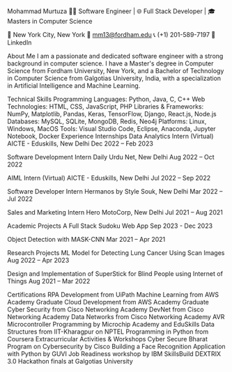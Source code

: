 Mohammad Murtuza
👨‍💻 Software Engineer | 🌐 Full Stack Developer | 🎓 Masters in Computer Science

📍 New York City, New York
📧 mm13@fordham.edu
📞 (+1) 201-589-7197
💼 LinkedIn

About Me
I am a passionate and dedicated software engineer with a strong background in computer science. I have a Master's degree in Computer Science from Fordham University, New York, and a Bachelor of Technology in Computer Science from Galgotias University, India, with a specialization in Artificial Intelligence and Machine Learning.

Technical Skills
Programming Languages: Python, Java, C, C++
Web Technologies: HTML, CSS, JavaScript, PHP
Libraries & Frameworks: NumPy, Matplotlib, Pandas, Keras, TensorFlow, Django, React.js, Node.js
Databases: MySQL, SQLite, MongoDB, Redis, Neo4j
Platforms: Linux, Windows, MacOS
Tools: Visual Studio Code, Eclipse, Anaconda, Jupyter Notebook, Docker
Experience
Internships
Data Analytics Intern (Virtual)
AICTE - Eduskills, New Delhi
Dec 2022 – Feb 2023

Software Development Intern
Daily Urdu Net, New Delhi
Aug 2022 – Oct 2022

AIML Intern (Virtual)
AICTE - Eduskills, New Delhi
Jul 2022 – Sep 2022

Software Developer Intern
Hermanos by Style Souk, New Delhi
Mar 2022 – Jul 2022

Sales and Marketing Intern
Hero MotoCorp, New Delhi
Jul 2021 – Aug 2021

Academic Projects
A Full Stack Sudoku Web App
Sep 2023 - Dec 2023

Object Detection with MASK-CNN
Mar 2021 – Apr 2021

Research Projects
ML Model for Detecting Lung Cancer Using Scan Images
Aug 2022 – Apr 2023

Design and Implementation of SuperStick for Blind People using Internet of Things
Aug 2021 – Mar 2022

Certifications
RPA Development from UiPath
Machine Learning from AWS Academy Graduate
Cloud Development from AWS Academy Graduate
Cyber Security from Cisco Networking Academy
DevNet from Cisco Networking Academy
Data Networks from Cisco Networking Academy
AVR Microcontroller Programming by Microchip Academy and EduSkills
Data Structures from IIT-Kharagpur on NPTEL
Programming in Python from Coursera
Extracurricular Activities & Workshops
Cyber Secure Bharat Program on Cybersecurity by Cisco
Building a Face Recognition Application with Python by GUVI
Job Readiness workshop by IBM SkillsBuild
DEXTRIX 3.0 Hackathon finals at Galgotias University
